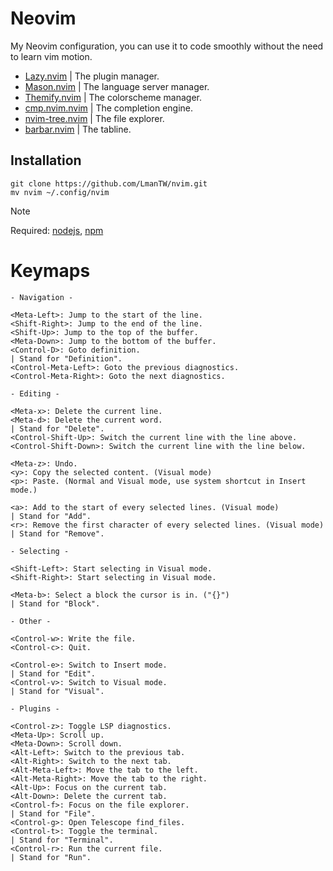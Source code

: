# Neovim

My Neovim configuration, you can use it to code smoothly without the need to learn vim motion.

* [Lazy.nvim](https://github.com/folke/lazy.nvim) | The plugin manager.
* [Mason.nvim](https://github.com/williamboman/mason.nvim) | The language server manager.
* [Themify.nvim](https://github.com/LmanTW/themify.nvim) | The colorscheme manager.
* [cmp.nvim.nvim](github.com/hrsh7th/nvim-cmp) | The completion engine.
* [nvim-tree.nvim](https://github.com/nvim-tree/nvim-tree.lua?tab=readme-ov-file) | The file explorer.
* [barbar.nvim](github.com/romgrk/barbar.nvim) | The tabline.

## Installation

```
git clone https://github.com/LmanTW/nvim.git
mv nvim ~/.config/nvim
```

> [!NOTE]
> Required: [nodejs](https://nodejs.org/en), [npm](https://www.npmjs.com)

# Keymaps

```
- Navigation -

<Meta-Left>: Jump to the start of the line.
<Shift-Right>: Jump to the end of the line.
<Shift-Up>: Jump to the top of the buffer.
<Meta-Down>: Jump to the bottom of the buffer.
<Control-D>: Goto definition.
| Stand for "Definition".
<Control-Meta-Left>: Goto the previous diagnostics.
<Control-Meta-Right>: Goto the next diagnostics.

- Editing -

<Meta-x>: Delete the current line.
<Meta-d>: Delete the current word.
| Stand for "Delete".
<Control-Shift-Up>: Switch the current line with the line above. 
<Control-Shift-Down>: Switch the current line with the line below.

<Meta-z>: Undo.
<y>: Copy the selected content. (Visual mode)
<p>: Paste. (Normal and Visual mode, use system shortcut in Insert mode.)

<a>: Add to the start of every selected lines. (Visual mode)
| Stand for "Add".
<r>: Remove the first character of every selected lines. (Visual mode)
| Stand for "Remove".

- Selecting -

<Shift-Left>: Start selecting in Visual mode.
<Shift-Right>: Start selecting in Visual mode.

<Meta-b>: Select a block the cursor is in. ("{}") 
| Stand for "Block".

- Other -

<Control-w>: Write the file.
<Control-c>: Quit.

<Control-e>: Switch to Insert mode.
| Stand for "Edit".
<Control-v>: Switch to Visual mode.
| Stand for "Visual".

- Plugins -

<Control-z>: Toggle LSP diagnostics.
<Meta-Up>: Scroll up.
<Meta-Down>: Scroll down.
<Alt-Left>: Switch to the previous tab.
<Alt-Right>: Switch to the next tab.
<Alt-Meta-Left>: Move the tab to the left.
<Alt-Meta-Right>: Move the tab to the right.
<Alt-Up>: Focus on the current tab.
<Alt-Down>: Delete the current tab.
<Control-f>: Focus on the file explorer.
| Stand for "File".
<Control-g>: Open Telescope find_files.
<Control-t>: Toggle the terminal.
| Stand for "Terminal".
<Control-r>: Run the current file.
| Stand for "Run".
```
